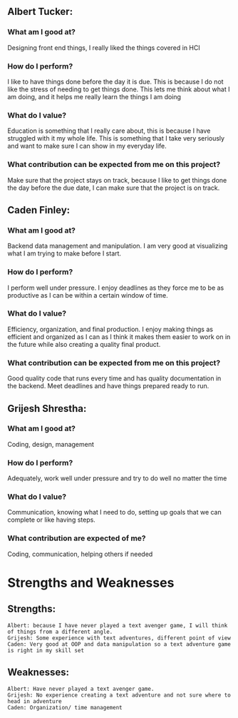 ## Albert Tucker:
### What am I good at? 
Designing front end things, I really liked the things covered in HCI 
### How do I perform?
I like to have things done before the day it is due. This is because I do not like the stress of needing to get things done. This lets me think about what I am doing, and it helps me really learn the things I am doing
### What do I value?
Education is something that I really care about, this is because I have struggled with it my whole life. This is something that I take very seriously and want to make sure I can show in my everyday life. 
### What contribution can be expected from me on this project?
Make sure that the project stays on track, because I like to get things done the day before the due date, I can make sure that the project is on track. 

## Caden Finley:
### What am I good at?
Backend data management and manipulation. I am very good at visualizing what I am trying to make before I start.
### How do I perform?
I perform well under pressure. I enjoy deadlines as they force me to be as productive as I can be within a certain window of time.
### What do I value?
Efficiency, organization, and final production. I enjoy making things as efficient and organized as I can as I think it makes them easier to work on in the future while also creating a quality final product.
### What contribution can be expected from me on this project?
Good quality code that runs every time and has quality documentation in the backend. Meet deadlines and have things prepared ready to run.

## Grijesh Shrestha:
### What am I good at?
Coding, design, management
### How do I perform?
Adequately, work well under pressure and try to do well no matter the time
### What do I value?
Communication, knowing what I need to do, setting up goals that we can complete or like having steps. 
### What contribution are expected of me?
Coding, communication, helping others if needed

# Strengths and Weaknesses
## Strengths:
	Albert: because I have never played a text avenger game, I will think of things from a different angle. 
	Grijesh: Some experience with text adventures, different point of view
	Caden: Very good at OOP and data manipulation so a text adventure game is right in my skill set
## Weaknesses:
	Albert: Have never played a text avenger game.
	Grijesh: No experience creating a text adventure and not sure where to head in adventure
	Caden: Organization/ time management

